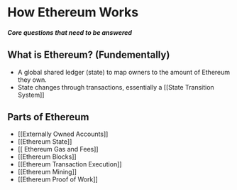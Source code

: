 # How Ethereum Works
##### Core questions that need to be answered

## What is Ethereum? (Fundementally)
- A global shared ledger (state) to map owners to the amount of Ethereum they own.
- State changes through transactions, essentially a [[State Transition System]]

## Parts of Ethereum
- [[Externally Owned Accounts]]
- [[Ethereum State]]
- [[ Ethereum Gas and Fees]]
- [[Ethereum Blocks]]
- [[Ethereum Transaction Execution]]
- [[Ethereum Mining]]
- [[Ethereum Proof of Work]]
